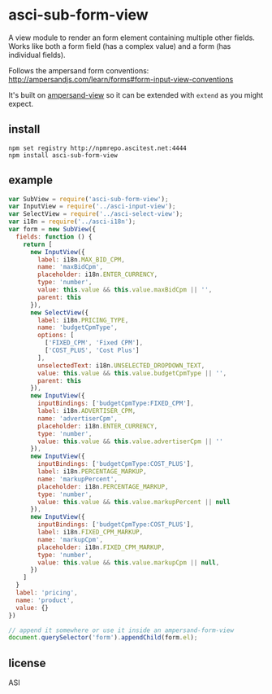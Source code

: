 # asci-sub-form-view

A view module to render an form element containing multiple other fields.
Works like both a form field (has a complex value) and a form (has individual fields).

Follows the ampersand form conventions:
http://ampersandjs.com/learn/forms#form-input-view-conventions

It's built on [ampersand-view](https://github.com/AmpersandJS/ampersand-view) so it can be extended with `extend` as you might expect.

## install

```
npm set registry http://npmrepo.ascitest.net:4444
npm install asci-sub-form-view
```

## example

```javascript
var SubView = require('asci-sub-form-view');
var InputView = require('../asci-input-view');
var SelectView = require('../asci-select-view');
var i18n = require('../asci-i18n');
var form = new SubView({
  fields: function () {
    return [
      new InputView({
        label: i18n.MAX_BID_CPM,
        name: 'maxBidCpm',
        placeholder: i18n.ENTER_CURRENCY,
        type: 'number',
        value: this.value && this.value.maxBidCpm || '',
        parent: this
      }),
      new SelectView({
        label: i18n.PRICING_TYPE,
        name: 'budgetCpmType',
        options: [
          ['FIXED_CPM', 'Fixed CPM'],
          ['COST_PLUS', 'Cost Plus']
        ],
        unselectedText: i18n.UNSELECTED_DROPDOWN_TEXT,
        value: this.value && this.value.budgetCpmType || '',
        parent: this
      }),
      new InputView({
        inputBindings: ['budgetCpmType:FIXED_CPM'],
        label: i18n.ADVERTISER_CPM,
        name: 'advertiserCpm',
        placeholder: i18n.ENTER_CURRENCY,
        type: 'number',
        value: this.value && this.value.advertiserCpm || ''
      }),
      new InputView({
        inputBindings: ['budgetCpmType:COST_PLUS'],
        label: i18n.PERCENTAGE_MARKUP,
        name: 'markupPercent',
        placeholder: i18n.PERCENTAGE_MARKUP,
        type: 'number',
        value: this.value && this.value.markupPercent || null
      }),
      new InputView({
        inputBindings: ['budgetCpmType:COST_PLUS'],
        label: i18n.FIXED_CPM_MARKUP,
        name: 'markupCpm',
        placeholder: i18n.FIXED_CPM_MARKUP,
        type: 'number',
        value: this.value && this.value.markupCpm || null,
      })
    ]
  }
  label: 'pricing',
  name: 'product',
  value: {}
})

// append it somewhere or use it inside an ampersand-form-view
document.querySelector('form').appendChild(form.el);
```

## license

ASI
